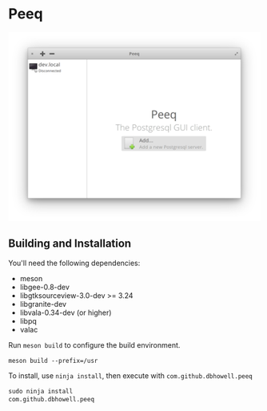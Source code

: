 # Peeq

![Screenshot](data/screenshot_001.png?raw=true)

## Building and Installation

You'll need the following dependencies:
* meson
* libgee-0.8-dev
* libgtksourceview-3.0-dev >= 3.24
* libgranite-dev
* libvala-0.34-dev (or higher)
* libpq
* valac

Run `meson build` to configure the build environment.

    meson build --prefix=/usr

To install, use `ninja install`, then execute with `com.github.dbhowell.peeq`

    sudo ninja install
    com.github.dbhowell.peeq
